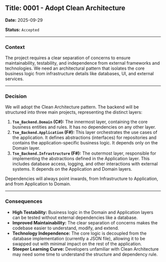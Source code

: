 ## **Title: 0001 - Adopt Clean Architecture**

**Date:** 2025-09-29

**Status:** `Accepted`

---

### **Context**

The project requires a clear separation of concerns to ensure maintainability, testability, and independence from external frameworks and technologies. We need an architectural pattern that isolates the core business logic from infrastructure details like databases, UI, and external services.

---

### **Decision**

We will adopt the Clean Architecture pattern. The backend will be structured into three main projects, representing the distinct layers:

1. **`Tse_Backend.Domain` (C#):** The innermost layer, containing the core business entities and rules. It has no dependencies on any other layer.
2. **`Tse_Backend.Application` (F#):** This layer orchestrates the use cases of the application. It defines abstractions (interfaces) for repositories and contains the application-specific business logic. It depends only on the Domain layer.
3. **`Tse_Backend.Infrastructure` (F#):** The outermost layer, responsible for implementing the abstractions defined in the Application layer. This includes database access, logging, and other interactions with external systems. It depends on the Application and Domain layers.

Dependencies will always point inwards, from Infrastructure to Application, and from Application to Domain.

---

### **Consequences**

- **High Testability:** Business logic in the Domain and Application layers can be tested without external dependencies like a database.
- **Improved Maintainability:** The clear separation of concerns makes the codebase easier to understand, modify, and extend.
- **Technology Independence:** The core logic is decoupled from the database implementation (currently a JSON file), allowing it to be swapped out with minimal impact on the rest of the application.
- **Steeper Learning Curve:** Developers unfamiliar with Clean Architecture may need some time to understand the structure and dependency rule.
